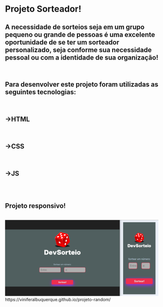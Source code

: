 <h1>Projeto Sorteador!</h1>

<h2>A necessidade de sorteios seja em um grupo pequeno ou grande de pessoas é uma excelente oportunidade de se ter um sorteador personalizado, seja conforme sua necessidade pessoal ou com a identidade de sua organização!</h2>
<br>
<h2>Para desenvolver este projeto foram utilizadas as seguintes tecnologias:</h2> <br>
<h2>→HTML</h2> <br>
<h2>→CSS</h2> <br>
<h2>→JS</h2> <br>
<br>
<h2>Projeto responsivo!</h2>
<br>

<img src="https://raw.githubusercontent.com/ViniFerAlbuquerque/projeto-random/803ec5d44ad71d27adfd8d7c98a91f3ff0691a31/assets/Drawer.png">
<br>
https://viniferalbuquerque.github.io/projeto-random/


